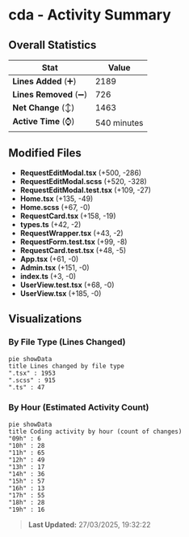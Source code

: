 # cda - Activity Summary 

## Overall Statistics

| Stat                   | Value                                                             |
| ---------------------- | ----------------------------------------------------------------- |
| **Lines Added** (➕)   | 2189                                          |
| **Lines Removed** (➖) | 726                                        |
| **Net Change** (↕)    | 1463                |
| **Active Time** (⌚)   | 540 minutes |


## Modified Files
- **RequestEditModal.tsx** (+500, -286)
- **RequestEditModal.scss** (+520, -328)
- **RequestEditModal.test.tsx** (+109, -27)
- **Home.tsx** (+135, -49)
- **Home.scss** (+67, -0)
- **RequestCard.tsx** (+158, -19)
- **types.ts** (+42, -2)
- **RequestWrapper.tsx** (+43, -2)
- **RequestForm.test.tsx** (+99, -8)
- **RequestCard.test.tsx** (+48, -5)
- **App.tsx** (+61, -0)
- **Admin.tsx** (+151, -0)
- **index.ts** (+3, -0)
- **UserView.test.tsx** (+68, -0)
- **UserView.tsx** (+185, -0)

## Visualizations

### By File Type (Lines Changed)

```mermaid
pie showData
title Lines changed by file type
".tsx" : 1953
".scss" : 915
".ts" : 47
```

### By Hour (Estimated Activity Count)

```mermaid
pie showData
title Coding activity by hour (count of changes)
"09h" : 6
"10h" : 28
"11h" : 65
"12h" : 49
"13h" : 17
"14h" : 36
"15h" : 57
"16h" : 13
"17h" : 55
"18h" : 28
"19h" : 16
```


> **Last Updated:** 27/03/2025, 19:32:22